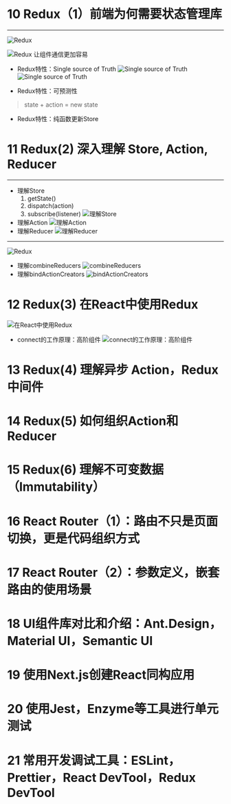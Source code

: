 # 10 Redux（1）前端为何需要状态管理库
---
![Redux](images/redux-1.png)

![Redux 让组件通信更加容易](images/redux-2.png)

- Redux特性：Single source of Truth
![Single source of Truth](images/redux-3.png)
![Single source of Truth](images/redux-4.png)

- Redux特性：可预测性
> state + action = new state

- Redux特性：纯函数更新Store

# 11  Redux(2)  深入理解 Store, Action, Reducer
---
- 理解Store
	1. getState()
	2. dispatch(action)
	3. subscribe(listener)
	![理解Store](images/redux-5.png)
- 理解Action
	![理解Action](images/redux-6.png)
- 理解Reducer
	![理解Reducer](images/redux-7.png)
---

![Redux](images/redux-8.png)	

- 理解combineReducers
![combineReducers](images/redux-9.png)
- 理解bindActionCreators
![bindActionCreators](images/redux-10.png)	
	
# 12  Redux(3)  在React中使用Redux

![在React中使用Redux](images/redux-11.png)	

- connect的工作原理：高阶组件
![connect的工作原理：高阶组件](images/redux-12.png)	


# 13  Redux(4)  理解异步 Action，Redux 中间件






# 14  Redux(5)  如何组织Action和Reducer




# 15  Redux(6)  理解不可变数据（Immutability）





# 16  React Router（1）：路由不只是页面切换，更是代码组织方式




# 17  React Router（2）：参数定义，嵌套路由的使用场景




# 18  UI组件库对比和介绍：Ant.Design，Material UI，Semantic UI




# 19  使用Next.js创建React同构应用




# 20  使用Jest，Enzyme等工具进行单元测试





# 21  常用开发调试工具：ESLint，Prettier，React DevTool，Redux DevTool

